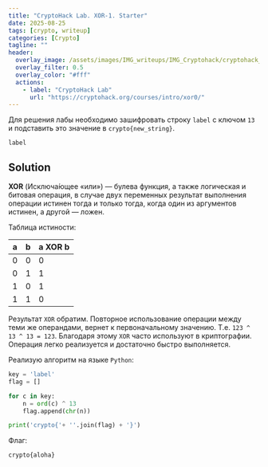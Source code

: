 ```yaml
---
title: "CryptoHack Lab. XOR-1. Starter"
date: 2025-08-25
tags: [crypto, writeup]  
categories: [Crypto]
tagline: ""
header:
  overlay_image: /assets/images/IMG_writeups/IMG_Cryptohack/cryptohack_logo.webp
  overlay_filter: 0.5 
  overlay_color: "#fff"
  actions:
    - label: "СryptoHack Lab"
      url: "https://cryptohack.org/courses/intro/xor0/"
---
```


Для решения лабы необходимо зашифровать строку `label` с ключом `13` и подставить это значение в  `crypto{new_string}`.

```
label
```

## Solution

**XOR** (Исключа́ющее «или») — булева функция, а также логическая и битовая операция, в случае двух переменных результат выполнения операции истинен тогда и только тогда, когда один из аргументов истинен, а другой — ложен.

Таблица истиности:

| a   | b   | a XOR b |
| --- | --- | ------- |
| 0   | 0   | 0       |
| 0   | 1   | 1       |
| 1   | 0   | 1       |
| 1   | 1   | 0       |

Результат `XOR` обратим. Повторное использование операции между теми же операндами, вернет к первоначальному значению. Т.е. `123 ^ 13 ^ 13 = 123`. Благодаря этому `XOR` часто используют в криптографии. Операция легко реализуется и достаточно быстро выполняется.

Реализую алгоритм на языке `Python`:

```python
key = 'label'
flag = []

for c in key: 
    n = ord(c) ^ 13
    flag.append(chr(n))

print('crypto{'+ ''.join(flag) + '}')
```

Флаг:

```
crypto{aloha}
```
